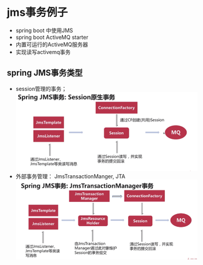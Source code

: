 # jms事务例子

* spring boot 中使用JMS
* spring boot ActiveMQ starter
* 内置可运行的ActiveMQ服务器
* 实现读写activemq事务


## spring JMS事务类型

* session管理的事务；  
![](./assets/2019-02-16-07-19-10.png)  
* 外部事务管理： JmsTransactionManger, JTA  
![](./assets/2019-02-16-07-19-35.png)


